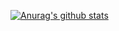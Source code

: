 [![Anurag's github stats](https://github-readme-stats.vercel.app/api?username=michaelt0520&count_private=true&include_all_commits=true&show_icons=true&theme=radical)](https://github.com/anuraghazra/github-readme-stats)
